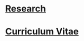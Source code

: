 # [Research](https://dcsuh.github.io/Research.html)
# [Curriculum Vitae](https://dcsuh.github.io/cv/)